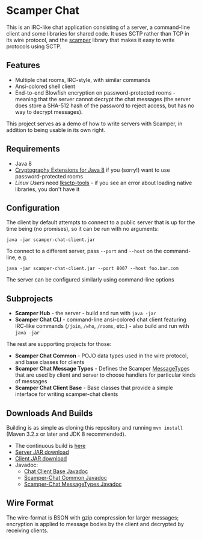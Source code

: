 Scamper Chat
============

This is an IRC-like chat application consisting of a server, a command-line
client and some libraries for shared code.  It uses SCTP rather than TCP
in its wire protocol, and the 
[scamper](https://github.com/timboudreau/scamper) library that makes it easy
to write protocols using SCTP.


Features
--------

 * Multiple chat rooms, IRC-style, with similar commands
 * Ansi-colored shell client
 * End-to-end Blowfish encryption on password-protected rooms - meaning that the
server cannot decrypt the chat messages (the server does store a SHA-512 hash
of the password to reject access, but has no way to decrypt messages).

This project serves as a demo of how to write servers with Scamper, in addition
to being usable in its own right.


Requirements
------------

 * Java 8
 * [Cryptography Extensions for Java 8](http://www.oracle.com/technetwork/java/javase/downloads/jce8-download-2133166.html) 
if you  (sorry!) want to use password-protected rooms
 * *Linux Users* need [lksctp-tools](http://lksctp.sourceforge.net/) - if you see an error about loading native libraries, you don't have it


Configuration
-------------

The client by default attempts to connect to a public server that is up for the
time being (no promises), so it can be run with no arguments:

`java -jar scamper-chat-client.jar`

To connect to a different server, pass `--port` and `--host`
on the command-line, e.g.

`java -jar scamper-chat-client.jar --port 8007 --host foo.bar.com`

The server can be configured similarly using command-line options


Subprojects
-----------

 * **Scamper Hub** - the server - build and run with `java -jar`
 * **Scamper Chat CLI** - command-line ansi-colored chat client featuring IRC-like commands (`/join`, `/who`, `/rooms`, etc.) - also build and run with `java -jar`

The rest are supporting projects for those:

 * **Scamper Chat Common** - POJO data types used in the wire protocol, and base
classes for clients
 * **Scamper Chat Message Types** - Defines the Scamper [MessageType](http://timboudreau.com/builds/job/scamper/lastSuccessfulBuild/artifact/scamper/target/apidocs/com/mastfrog/scamper/MessageType.html)s that
are used by client and server to choose handlers for particular kinds of messages
 * **Scamper Chat Client Base** - Base classes that provide a simple interface for
writing scamper-chat clients


Downloads And Builds
-----------------------

Building is as simple as cloning this repository and running `mvn install` (Maven 3.2.x or later and JDK 8 recommended).

 * The continuous build is [here](http://timboudreau.com/builds/job/scamper-chat/)
 * [Server JAR download](http://timboudreau.com/builds/job/scamper-chat/lastSuccessfulBuild/artifact/scamper-hub/target/scamper-hub-server.jar)
 * [Client JAR download](http://timboudreau.com/builds/job/scamper-chat/lastSuccessfulBuild/artifact/scamper-chat-cli/target/scamper-chat-client.jar)
 * Javadoc:
   * [Chat Client Base Javadoc](http://timboudreau.com/builds/job/scamper-chat/lastSuccessfulBuild/artifact/scamper-chat-client-base/target/apidocs/index.html)
   * [Scamper-Chat Common Javadoc](http://timboudreau.com/builds/job/scamper-chat/lastSuccessfulBuild/artifact/scamper-chat-common/target/apidocs/index.html)
   * [Scamper-Chat MessageTypes Javadoc](http://timboudreau.com/builds/job/scamper-chat/lastSuccessfulBuild/artifact/scamper-chat-messagetypes/target/apidocs/index.html)


Wire Format
-----------

The wire-format is BSON with gzip compression for larger messages; encryption
is applied to message bodies by the client and decrypted by receiving clients.
